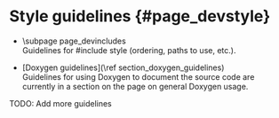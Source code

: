 Style guidelines {#page_devstyle}
================

 - \subpage page_devincludes <br/>
   Guidelines for \#include style (ordering, paths to use, etc.).

 - [Doxygen guidelines](\ref section_doxygen_guidelines) <br/>
   Guidelines for using Doxygen to document the source code are currently in a
   section on the page on general Doxygen usage.

TODO: Add more guidelines
